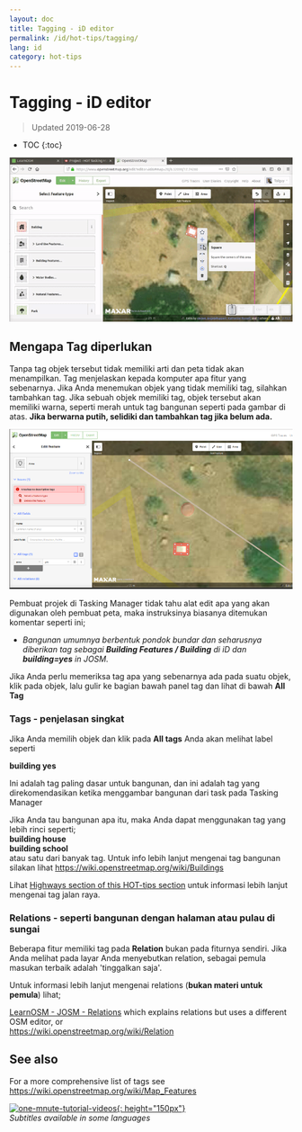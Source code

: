 ```yaml
---
layout: doc
title: Tagging - iD editor
permalink: /id/hot-tips/tagging/
lang: id
category: hot-tips
---
```


Tagging - iD editor
============

> Updated 2019-06-28

- TOC
{:toc}

![tagging][]


Mengapa Tag diperlukan
-------------------

Tanpa tag objek tersebut tidak memiliki arti dan peta tidak akan menampilkan. Tag menjelaskan kepada komputer apa fitur yang sebenarnya. Jika Anda menemukan objek yang tidak memiliki tag, silahkan tambahkan tag. Jika sebuah objek memiliki tag, objek tersebut akan memiliki warna, seperti merah untuk tag bangunan seperti pada gambar di atas. **Jika berwarna putih, selidiki dan tambahkan tag jika belum ada.**  

![tagged-building][]  

Pembuat projek di Tasking Manager tidak tahu alat edit apa yang akan digunakan oleh pembuat peta, maka instruksinya biasanya ditemukan komentar seperti ini;  

- *Bangunan umumnya berbentuk pondok bundar dan seharusnya diberikan tag sebagai **Building Features / Building** di iD dan **building=yes** in JOSM.*  

Jika Anda perlu memeriksa tag apa yang sebenarnya ada pada suatu objek, klik pada objek, lalu gulir ke bagian bawah panel tag dan lihat di bawah **All Tag**

### Tags - penjelasan singkat ###

Jika Anda memilih objek dan klik pada **All tags** Anda akan melihat label seperti   

**building yes**  

Ini adalah tag paling dasar untuk bangunan, dan ini adalah tag yang direkomendasikan ketika menggambar bangunan dari task pada Tasking Manager  

Jika Anda tau bangunan apa itu, maka Anda dapat menggunakan tag yang lebih rinci seperti;  
  **building house**  
  **building school**  
atau satu dari banyak tag. Untuk info lebih lanjut mengenai tag bangunan silakan lihat <https://wiki.openstreetmap.org/wiki/Buildings>  

Lihat [Highways section of this HOT-tips section](/en/hot-tips/highways/) untuk informasi lebih lanjut mengenai tag jalan raya.  

### Relations - seperti bangunan dengan halaman atau pulau di sungai ###

Beberapa fitur memiliki tag pada **Relation** bukan pada fiturnya sendiri. Jika Anda melihat pada layar Anda menyebutkan relation, sebagai pemula masukan terbaik adalah 'tinggalkan saja'.  

Untuk informasi lebih lanjut mengenai relations (**bukan materi untuk pemula**) lihat;  

[LearnOSM - JOSM - Relations](/en/josm/josm-relations/) which explains relations but uses a different OSM editor, or  
<https://wiki.openstreetmap.org/wiki/Relation>

See also  
---------

For a more comprehensive list of tags see <https://wiki.openstreetmap.org/wiki/Map_Features>  

[![one-mnute-tutorial-videos]{: height="150px"}](https://www.youtube.com/playlist?list=PLb9506_-6FMHZ3nwn9heri3xjQKrSq1hN "Humanitarian OpenStreetMap Team - One minute Tutorial Videos")  
*Subtitles available in some languages*  





[tagging]:/images/hot-tips/tagging.gif
[keymon]:/images/hot-tips/keymon.png
[tagged-building]:/images/hot-tips/tagged-building.png
[one-mnute-tutorial-videos]: /images/hot-tips/one-mnute-tutorial-videos.png "Humanitarian OpenStreetMap Team One-Minute Tutorial Videos"